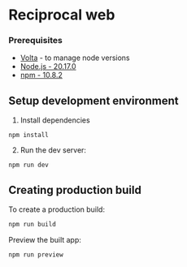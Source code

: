 # Reciprocal web

### Prerequisites

- [Volta](https://volta.sh/) - to manage node versions
- [Node.js - 20.17.0](https://nodejs.org/en/)
- [npm - 10.8.2](https://www.npmjs.com/)

## Setup development environment

1. Install dependencies

```shell
npm install
```

2. Run the dev server:

```shell
npm run dev
```

## Creating production build

To create a production build:

```sh
npm run build
```

Preview the built app:

```sh
npm run preview
```
